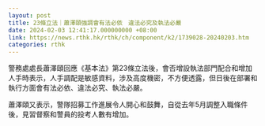 ```yaml
---
layout: post
title: 23條立法｜蕭澤頤強調會有法必依　違法必究及執法必嚴
date: 2024-02-03 12:41:17.000000000 +08:00
link: https://news.rthk.hk/rthk/ch/component/k2/1739028-20240203.htm
categories: rthk
---
```


警務處處長蕭澤頤回應《基本法》第23條立法後，會否增設執法部門配合和增加人手時表示，人手調配是敏感資料，涉及高度機密，不方便透露，但日後在部署和執行方面會有法必依、違法必究、執法必嚴。

蕭澤頤又表示，警隊招募工作進展令人開心和鼓舞，自從去年5月調整入職條件後，見習督察和警員的投考人數有增加。
